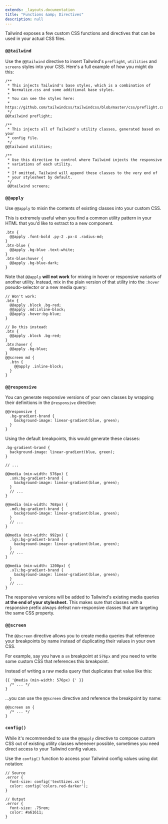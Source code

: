 ```yaml
---
extends: _layouts.documentation
title: "Functions &amp; Directives"
description: null
---
```


Tailwind exposes a few custom CSS functions and directives that can be used in your actual CSS files.

### `@@tailwind`

Use the `@@tailwind` directive to insert Tailwind's `preflight`, `utilities` and `screens` styles into your CSS. Here's a full example of how you might do this:

```less
/**
 * This injects Tailwind's base styles, which is a combination of
 * Normalize.css and some additional base styles.
 *
 * You can see the styles here:
 * https://github.com/tailwindcss/tailwindcss/blob/master/css/preflight.css
 */
@@tailwind preflight;

/**
 * This injects all of Tailwind's utility classes, generated based on your
 * config file.
 */
@@tailwind utilities;

/**
 * Use this directive to control where Tailwind injects the responsive
 * variations of each utility.
 *
 * If omitted, Tailwind will append these classes to the very end of
 * your stylesheet by default.
 */
 @@tailwind screens;
```

### `@@apply`

Use `@@apply` to mixin the contents of existing classes into your custom CSS.

This is extremely useful when you find a common utility pattern in your HTML that you'd like to extract to a new component.

```less
.btn {
  @@apply .font-bold .py-2 .px-4 .radius-md;
}
.btn-blue {
  @@apply .bg-blue .text-white;
}
.btn-blue:hover {
  @@apply .bg-blue-dark;
}
```

Note that `@@apply` **will not work** for mixing in hover or responsive variants of another utility. Instead, mix in the plain version of that utility into the `:hover` pseudo-selector or a new media query:

```less
// Won't work:
.btn {
  @@apply .block .bg-red;
  @@apply .md:inline-block;
  @@apply .hover:bg-blue;
}

// Do this instead:
.btn {
  @@apply .block .bg-red;
}
.btn:hover {
  @@apply .bg-blue;
}
@@screen md {
  .btn {
    @@apply .inline-block;
  }
}
```

### `@@responsive`

You can generate responsive versions of your own classes by wrapping their definitions in the `@responsive` directive:

```less
@@responsive {
  .bg-gradient-brand {
    background-image: linear-gradient(blue, green);
  }
}
```

Using the default breakpoints, this would generate these classes:

```less
.bg-gradient-brand {
  background-image: linear-gradient(blue, green);
}

// ...

@@media (min-width: 576px) {
  .sm\:bg-gradient-brand {
    background-image: linear-gradient(blue, green);
  }
  // ...
}

@@media (min-width: 768px) {
  .md\:bg-gradient-brand {
    background-image: linear-gradient(blue, green);
  }
  // ...
}

@@media (min-width: 992px) {
  .lg\:bg-gradient-brand {
    background-image: linear-gradient(blue, green);
  }
  // ...
}

@@media (min-width: 1200px) {
  .xl\:bg-gradient-brand {
    background-image: linear-gradient(blue, green);
  }
  // ...
}
```

The responsive versions will be added to Tailwind's existing media queries **at the end of your stylesheet.** This makes sure that classes with a responsive prefix always defeat non-responsive classes that are targeting the same CSS property.

### `@@screen`

The `@@screen` directive allows you to create media queries that reference your breakpoints by name instead of duplicating their values in your own CSS.

For example, say you have a `sm` breakpoint at `576px` and you need to write some custom CSS that references this breakpoint.

Instead of writing a raw media query that duplicates that value like this:

```less
{{ '@media (min-width: 576px) {' }}
  /* ... */
}
```

...you can use the `@@screen` directive and reference the breakpoint by name:

```less
@@screen sm {
  /* ... */
}
```

### `config()`

While it's recommended to use the `@@apply` directive to compose custom CSS out of existing utility classes whenever possible, sometimes you need direct access to your Tailwind config values.

Use the `config()` function to access your Tailwind config values using dot notation:

```less
// Source
.error {
  font-size: config('textSizes.xs');
  color: config('colors.red-darker');
}

// Output
.error {
  font-size: .75rem;
  color: #a61611;
}
```
